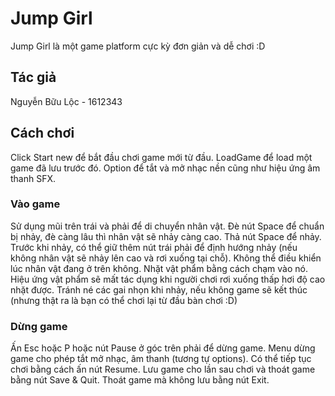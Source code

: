 # Jump Girl

Jump Girl là một game platform cực kỳ đơn giản và dễ chơi :D

## Tác giả
Nguyễn Bữu Lộc - 1612343

## Cách chơi

Click Start new để bắt đầu chơi game mới từ đầu.
LoadGame để load một game đã lưu trước đó.
Option để tắt và mở nhạc nền cũng như hiệu ứng âm thanh SFX.

### Vào game
Sử dụng mũi trên trái và phải để di chuyển nhân vật.
Đè nút Space để chuẩn bị nhảy, đè càng lâu thì nhân vật sẽ nhảy càng cao.
Thả nút Space để nhảy. Trước khi nhảy, có thể giữ thêm nút trái phải để định hướng nhảy (nếu không nhân vật sẽ nhảy lên cao và rơi xuống tại chỗ).
Không thể điều khiển lúc nhân vật đang ở trên không.
Nhặt vật phẩm bằng cách chạm vào nó. Hiệu ứng vật phẩm sẽ mất tác dụng khi người chơi rơi xuống thấp hơi độ cao nhặt được.
Tránh né các gai nhọn khi nhảy, nếu không game sẽ kết thúc (nhưng thật ra là bạn có thể chơi lại từ đầu bàn chơi :D)

### Dừng game
Ấn Esc hoặc P hoặc nút Pause ở góc trên phải để dừng game.
Menu dừng game cho phép tắt mở nhạc, âm thanh (tương tự options). 
Có thể tiếp tục chơi bằng cách ấn nút Resume.
Lưu game cho lần sau chơi và thoát game bằng nút Save & Quit.
Thoát game mà không lưu bằng nút Exit.

